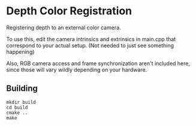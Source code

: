# Depth Color Registration #

Registering depth to an external color camera.

To use this, edit the camera intrinsics and extrinsics in main.cpp that correspond to your actual setup. (Not needed to just see something happening)

Also, RGB camera access and frame synchronization aren't included here, since those will vary wildly depending on your hardware.


## Building ##

    mkdir build
    cd build
    cmake ..
    make

